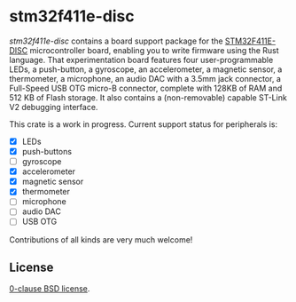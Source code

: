 stm32f411e-disc
===============

_stm32f411e-disc_ contains a board support package for the [STM32F411E-DISC][]
microcontroller board, enabling you to write firmware using the Rust language.
That experimentation board features four user-programmable LEDs, a push-button,
a gyroscope, an accelerometer, a magnetic sensor, a thermometer, a microphone,
an audio DAC with a 3.5mm jack connector, a Full-Speed USB OTG micro-B
connector, complete with 128KB of RAM and 512 KB of Flash storage. It also
contains a (non-removable) capable ST-Link V2 debugging interface.

This crate is a work in progress. Current support status for peripherals is:

- [x] LEDs
- [x] push-buttons
- [ ] gyroscope
- [x] accelerometer
- [x] magnetic sensor
- [x] thermometer
- [ ] microphone
- [ ] audio DAC
- [ ] USB OTG

Contributions of all kinds are very much welcome!

[STM32F411E-DISC]: https://www.st.com/en/evaluation-tools/32f411ediscovery.html

License
-------

[0-clause BSD license](LICENSE-0BSD.txt).
